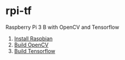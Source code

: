 # rpi-tf
Raspberry Pi 3 B with OpenCV and Tensorflow

1. [Install Raspbian](https://github.com/tfors/rpi-tf/blob/master/install_opencv.md)
2. [Build OpenCV](https://github.com/tfors/rpi-tf/blob/master/install_opencv.md)
3. [Build Tensorflow](https://github.com/tfors/rpi-tf/blob/master/install_tensorflow.md)
